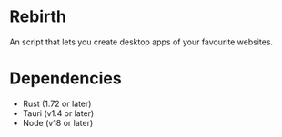 # Rebirth
An script that lets you create desktop apps of your favourite websites.

# Dependencies
- Rust (1.72 or later)
- Tauri (v1.4 or later)
- Node (v18 or later)
